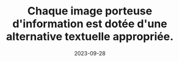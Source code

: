 ---
N: '113'
Rubrique: Images et médias
title: Chaque image porteuse d'information est dotée d'une alternative textuelle appropriée. 
detail: Chaque image porteuse d'information est dotée d'une alternative textuelle appropriée. 
abstract: 
categories: [" Images et médias"]
agrege: O4113-E024
opquast: '4 113'
indiceebook: '24'
description: "Règle n° 024"
before: "023"
weight: "024"
after: "025"
actif: '1'
layout: rules
date: 2023-09-28
tags: ["", ""]
objectif: ["", ""]
Meo: [""]
Controle: [""
]
epubcheck: 
ace: 
Source: ["Opquast"]
Referentiel: [""]
Steps: ["", ""]
---